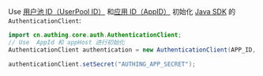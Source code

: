 Use [用户池 ID（UserPool ID）](/guides/faqs/get-userpool-id-and-secret.md) 和[应用 ID（AppID）](/guides/faqs/get-app-id-and-secret.md) 初始化 [Java SDK](/en/reference/sdk-for-java/) 的 `AuthenticationClient`:

```java
import cn.authing.core.auth.AuthenticationClient;
// Use  AppId 和 appHost 进行初始化
AuthenticationClient authentication = new AuthenticationClient(APP_ID, APP_HOST);

authenticationClient.setSecret("AUTHING_APP_SECRET");
```
